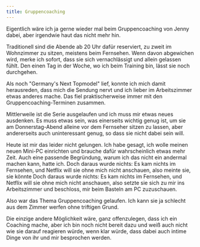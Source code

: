```yaml
---
title: Gruppencoaching 
---
```


Eigentlich wäre ich ja gerne wieder mal beim Gruppencoaching von Jenny dabei, aber irgendwie haut das nicht mehr hin. 

Traditionell sind die Abende ab 20 Uhr dafür reserviert, zu zweit im Wohnzimmer zu sitzen, meistens beim Fernsehen. 
Wenn davon abgewichen wird, merke ich sofort, dass sie sich vernachlässigt und allein gelassen fühlt. Den einen Tag in der Woche, wo ich beim Training bin, lässt sie noch durchgehen. 

Als noch "Germany's Next Topmodel" lief, konnte ich mich damit herausreden, dass mich die Sendung nervt und ich lieber im Arbeitszimmer etwas anderes mache. Das fiel praktischerweise immer mit den Gruppencoaching-Terminen zusammen. 

Mittlerweile ist die Serie ausgelaufen und ich muss mir etwas neues ausdenken. Es muss etwas sein, was einerseits wichtig genug ist, um sie am Donnerstag-Abend alleine vor dem Fernseher sitzen zu lassen, aber andererseits auch uninteressant genug, so dass sie nicht dabei sein will. 

Heute ist mir das leider nicht gelungen. Ich habe gesagt, ich wolle meinen neuen Mini-PC einrichten und brauche dafür wahrscheinlich etwas mehr Zeit. Auch eine passende Begründung, warum ich das nicht ein andermal machen kann, hatte ich. 
Doch daraus wurde nichts: Es kam nichts im Fernsehen, und Netflix will sie ohne mich nicht anschauen, also meinte sie, sie könnte 
Doch daraus wurde nichts: Es kam nichts im Fernsehen, und Netflix will sie ohne mich nicht anschauen, also setzte sie sich zu mir ins Arbeitszimmer und beschloss, mir beim Basteln am PC zuzuschauen. 

Also war das Thema Gruppencoaching gelaufen. Ich kann sie ja schlecht aus dem Zimmer werfen ohne triftigen Grund. 

Die einzige andere Möglichkeit wäre, ganz offenzulegen, dass ich ein Coaching mache, aber ich bin noch nicht bereit dazu und weiß auch nicht wie sie darauf reagieren würde, wenn klar würde, dass dabei auch intime Dinge von ihr und mir besprochen werden. 